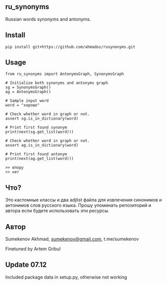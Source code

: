 ## ru_synonyms
Russian words synonyms and antonyms.


## Install
```
pip install git+https://github.com/ahmados/rusynonyms.git
```

## Usage
```
from ru_synonyms import AntonymsGraph, SynonymsGraph

# Initialize both synonyms and antonyms graph
sg = SynonymsGraph()
ag = AntonymsGraph()

# Sample input word
word = "хорошо"

# Check whether word in graph or not.
assert sg.is_in_dictionary(word)

# Print first found synonym
print(next(sg.get_list(word)))

# Check whether word in graph or not.
assert ag.is_in_dictionary(word)

# Print first found antonym
print(next(ag.get_list(word)))

>> впору
>> нет
```

## Что?
Это кастомные классы и два adjlist файла для извлечения синонимов и антонимов слов русского языка. Прошу упоминать репозиторий и автора если будете использовать эти ресурсы.

## Автор
Sumekenov Akhmad, sumekenov@gmail.com, t.me/sumekenov 

Finetuned by Artem Gribul

## Update 07.12
Included package data in setup.py, otherwise not working
